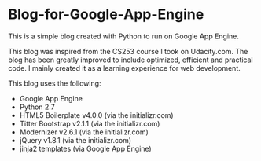Blog-for-Google-App-Engine
==========================

This is a simple blog created with Python to run on Google App Engine.

This blog was inspired from the CS253 course I took on Udacity.com. The blog has been greatly improved to
include optimized, efficient and practical code. I mainly created it as a learning experience for
web development.

This blog uses the following:

- Google App Engine
- Python 2.7
- HTML5 Boilerplate v4.0.0 (via the initializr.com)
- Titter Bootstrap v2.1.1 (via the initializr.com)
- Modernizer v2.6.1 (via the initializr.com)
- jQuery v1.8.1 (via the initializr.com)
- jinja2 templates (via Google App Engine)